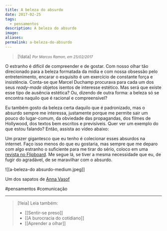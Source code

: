```yaml
---
title: A beleza do absurdo
date: 2017-02-25
tags:
  - pensamentos
description: A beleza do absurdo
image: 
aliases:
permalink: a-beleza-do-absurdo
---
```

> [!data] <small><i>Por Marcos Ramon, em 25/02/2017</i></small>

O estranho é difícil de compreender e de gostar. Com nosso olhar tão direcionado para a beleza formatada da mídia e com nossa obsessão pelo entretenimento, encarar o esquisito é um exercício de constante força e insistência. Conta-se que Marcel Duchamp procurava para cada um dos seus _ready-made_ objetos isentos de interesse estético. Mas será que existe esse tipo de ausência estética? Ou, dizendo de outra forma: a beleza só se encontra naquilo que é racional e compreensível?

Eu também gosto da beleza certa daquilo que é padronizado, mas o absurdo sempre me interessa, justamente porque me permite sair um pouco do lugar-comum, da obviedade das propagandas, dos filmes de Hollywood, dos textos bem escritos e previsíveis. Quer ver um exemplo do que estou falando? Então, assista ao vídeo abaixo:

Um prazer gigantesco que eu tenho é colecionar esses absurdos na internet. Faço isso menos do que eu gostaria, mas sempre que me deparo com algo estranho o suficiente para me tirar do sério, coloco em uma [revista no Flipboard](https://flipboard.com/@marcosramon/nonsense-nb212gnqz). Me segue lá, se tiver a mesma necessidade que eu, de fugir do agradável, de se maravilhar com o absurdo.

![[a-beleza-do absurdo-medium.jpeg]]

Um dos sapatos de [Anna Vasof](https://vimeo.com/annavasof)


#pensamentos #comunicação

---
> [!leia] Leia também:
> - [[Sentir-se preso]]
> - [[A burocracia do cotidiano]]
> - [[Aprender a olhar]]